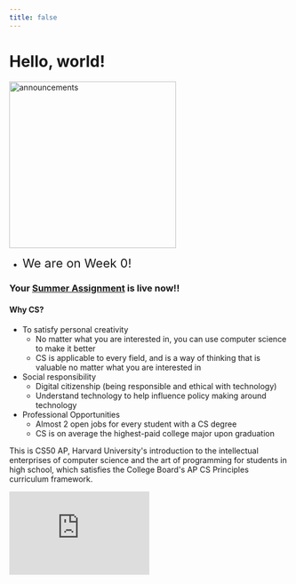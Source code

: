 ```yaml
---
title: false
---
```


<meta http-equiv="refresh" content="600"/>

# Hello, world!

<img src="https://www.dv8sussex.com/wp-content/uploads/2020/03/bud-important-announcement-800x280-1.jpg" alt="announcements" height="300">  

- <span style="font-size: 22px;">We are on Week 0!</span>



### Your [Summer Assignment](\apcsp\curriculum\summer-assignment) is live now!!

#### Why CS?
- To satisfy personal creativity
  - No matter what you are interested in, you can use computer science to make it better
  - CS is applicable to every field, and is a way of thinking that is valuable no matter what you are interested in
- Social responsibility
  - Digital citizenship (being responsible and ethical with technology)
  - Understand technology to help influence policy making around technology
- Professional Opportunities
  - Almost 2 open jobs for every student with a CS degree
  - CS is on average the highest-paid college major upon graduation

This is CS50 AP, Harvard University's introduction to the intellectual enterprises of computer science and the art of programming for students in high school, which satisfies the College Board's AP CS Principles curriculum framework.

<iframe width="50%" src="https://www.youtube.com/embed/tZxLMIk_SaY" title="YouTube video player" frameborder="0" allow="accelerometer; autoplay; clipboard-write; encrypted-media; gyroscope; picture-in-picture" allowfullscreen></iframe>